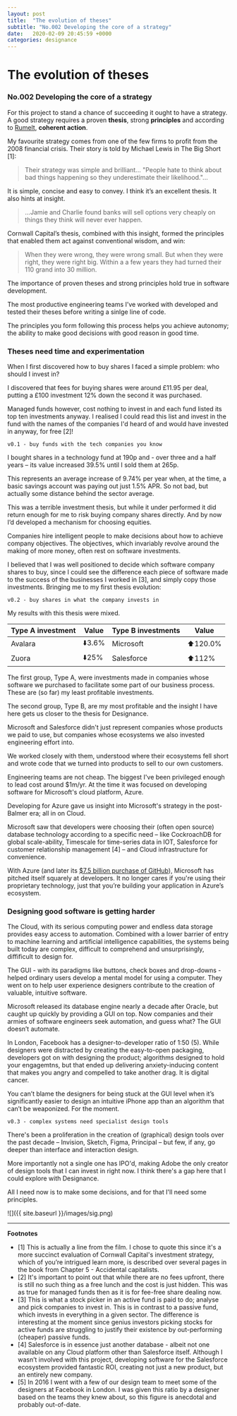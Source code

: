 ```yaml
---
layout: post
title:  "The evolution of theses"
subtitle: "No.002 Developing the core of a strategy"
date:   2020-02-09 20:45:59 +0000
categories: designance
---
```


# The evolution of theses
### No.002 Developing the core of a strategy

For this project to stand a chance of succeeding it ought to have a strategy. A good strategy requires a proven **thesis**, strong **principles** and according to [Rumelt](http://goodbadstrategy.com/about-the-book/), **coherent action**.  

My favourite strategy comes from one of the few firms to profit from the 2008 financial crisis. Their story is told by Michael Lewis in The Big Short [1]: 

> Their strategy was simple and brilliant... "People hate to think about bad things happening so they underestimate their likelihood."... 

It is simple, concise and easy to convey. I think it’s an excellent thesis. It also hints at insight.

> ...Jamie and Charlie found banks will sell options very cheaply on things they think will never ever happen. 

Cornwall Capital’s thesis, combined with this insight, formed the principles that enabled them act against conventional wisdom, and win:

> When they were wrong, they were wrong small. But when they were right, they were right big. Within a a few years they had turned their 110 grand into 30 million.

The importance of proven theses and strong principles hold true in software development. 

The most productive engineering teams I’ve worked with developed and tested their theses before writing a sinlge line of code. 

The principles you form following this process helps you achieve autonomy; the ability to make good decisions with good reason in good time. 

### Theses need time and experimentation

When I first discovered how to buy shares I faced a simple problem: who should I invest in? 

I discovered that fees for buying shares were around £11.95 per deal, putting a £100 investment 12% down the second it was purchased. 

Managed funds however, cost nothing to invest in and each fund listed its top ten investments anyway. I realised I could read this list and invest in the fund with the names of the companies I'd heard of and would have invested in anyway, for free [2]! 

`v0.1 - buy funds with the tech companies you know`

I bought shares in a technology fund at 190p and - over three and a half years – its value increased 39.5% until I sold them at 265p. 

This represents an average increase of 9.74% per year when, at the time, a basic savings account was paying out just 1.5% APR. So not bad, but actually some distance behind the sector average. 

This was a terrible investment thesis, but while it under performed it did return enough for me to risk buying company shares directly. And by now I’d developed a mechanism for choosing equities.

Companies hire intelligent people to make decisions about how to achieve company objectives. The objectives, which invariably revolve around the making of more money, often rest on software investments.

I believed that I was well positioned to decide which software company shares to buy, since I could see the difference each piece of software made to the success of the businesses I worked in [3], and simply copy those investments. Bringing me to my first thesis evolution: 

`v0.2 - buy shares in what the company invests in`

My results with this thesis were mixed. 

| Type A investment | Value | Type B investments | Value |
|-------|-------------|-----------|----------|
| Avalara  |   ⬇️3.6%  | Microsoft  |⬆️120.0%   |
| Zuora     |   ⬇️25%  | Salesforce  | ⬆️112%   | 

The first group, Type A, were investments made in companies whose software we purchased to facilitate some part of our business process. These are (so far) my least profitable investments.

The second group, Type B, are my most profitable and the insight I have here gets us closer to the thesis for Designance. 

Microsoft and Salesforce didn't just represent companies whose products we paid to use, but companies whose ecosystems we also invested engineering effort into. 

We worked closely with them, understood where their ecosystems fell short and wrote code that we turned into products to sell to our own customers.

Engineering teams are not cheap. The biggest I've been privileged enough to lead cost around $1m/yr. At the time it was focused on developing software for Microsoft's cloud platform, Azure. 

Developing for Azure gave us insight into Microsoft's strategy in the post-Balmer era; all in on Cloud. 

Microsoft saw that developers were choosing their (often open source) database technology according to a specific need – like CockroachDB for global scale-ability, Timescale for time-series data in IOT, Salesforce for customer relationship management [4] – and Cloud infrastructure for convenience. 

With Azure (and later its [$7.5 billion purchase of GitHub](https://techcrunch.com/2018/06/04/microsoft-has-acquired-github-for-7-5b-in-microsoft-stock/)), Microsoft has pitched itself squarely at developers. It no longer cares if you're using their proprietary technology, just that you’re building your application in Azure’s ecosystem.  

### Designing good software is getting harder

The Cloud, with its serious computing power and endless data storage provides easy access to automation. Combined with a lower barrier of entry to machine learning and artificial intelligence capabilities, the systems being built today are complex, difficult to comprehend and unsurprisingly, diffificult to design for.

The GUI - with its paradigms like buttons, check boxes and drop-downs - helped ordinary users develop a mental model for using a computer. They went on to help user experience designers contribute to the creation of valuable, intuitive software. 

Microsoft released its database engine nearly a decade after Oracle, but caught up quickly by providing a GUI on top. Now companies and their armies of software engineers seek automation, and guess what? The GUI doesn’t automate. 

In London, Facebook has a designer-to-developer ratio of 1:50 (5). While designers were distracted by creating the easy-to-open packaging, developers got on with designing the product; algorithms designed to hold your engagemtns, but that ended up delivering anxiety-inducing content that makes you angry and compelled to take another drag. It is digital cancer.

You can’t blame the designers for being stuck at the GUI level when it’s significantly easier to design an intuitive iPhone app than an algorithm that can’t be weaponized. For the moment.

`v0.3 - complex systems need specialist design tools`

There's been a proliferation in the creation of (graphical) design tools over the past decade – Invision, Sketch, Figma, Principal – but few, if any, go deeper than interface and interaction design.

More importantly not a single one has IPO'd, making Adobe the only creator of design tools that I can invest in right now. I think there's a gap here that I could explore with Designance.

All I need now is to make some decisions, and for that I'll need some principles.

![]({{ site.baseurl }}/images/sig.png)

<hr/>

**Footnotes**

+ [1] This is actually a line from the film. I chose to quote this since it's a more succinct evaluation of Cornwall Capital's investment strategy, which of you’re intrigued learn more, is described over several pages in the book from Chapter 5 - Accidental capitalists.
+ [2] It's important to point out that while there are no fees upfront, there is still no such thing as a free lunch and the cost is just hidden. This was as true for managed funds then as it is for fee-free share dealing now.
+ [3] This is what a stock picker in an active fund is paid to do; analyse and pick companies to invest in. This is in contrast to a passive fund, which invests in everything in a given sector. The difference is interesting at the moment since genius investors picking stocks for active funds are struggling to justify their existence by out-performing (cheaper) passive funds. 
+ [4] Salesforce is in essence just another database - albeit not one available on any Cloud platform other than Salesforce itself. Although I wasn’t involved with this project, developing software for the Salesforce ecosystem provided fantastic ROI, creating not just a new product,  but an entirely new company.
+ [5] In 2016 I went with a few of our design team to meet some of the designers at Facebook in London. I was given this ratio by a designer based on the teams they knew about, so this figure is anecdotal and probably out-of-date.